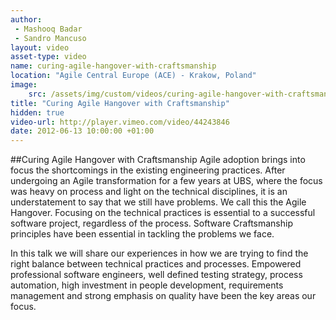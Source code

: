 ```yaml
---
author: 
 - Mashooq Badar
 - Sandro Mancuso
layout: video
asset-type: video
name: curing-agile-hangover-with-craftsmanship
location: "Agile Central Europe (ACE) - Krakow, Poland"
image:
    src: /assets/img/custom/videos/curing-agile-hangover-with-craftsmanship.png
title: "Curing Agile Hangover with Craftsmanship"
hidden: true
video-url: http://player.vimeo.com/video/44243846
date: 2012-06-13 10:00:00 +01:00
---
```


##Curing Agile Hangover with Craftsmanship
Agile adoption brings into focus the shortcomings in the existing engineering practices. After undergoing an Agile transformation for a few years at UBS, where the focus was heavy on process and light on the technical disciplines, it is an understatement to say that we still have problems. We call this the Agile Hangover. Focusing on the technical practices is essential to a successful software project, regardless of the process. Software Craftsmanship principles have been essential in tackling the problems we face.

In this talk we will share our experiences in how we are trying to find the right balance between technical practices and processes. Empowered professional software engineers, well defined testing strategy, process automation, high investment in people development, requirements management and strong emphasis on quality have been the key areas our focus.
